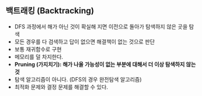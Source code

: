 ## 백트래킹 (Backtracking)

- DFS 과정에서 해가 아닌 것이 확실해 지면 이전으로 돌아가 탐색하지 않은 곳을 탐색
- 모든 경우를 다 검색하고 답이 없으면 해결책이 없는 것으로 판단
- 보통 재귀함수로 구현
- 메모리를 덜 차지한다.
- **Pruning (가지치기): 해가 나올 가능성이 없는 부분에 대해서 더 이상 탐색하지 않는것**
- 탐색 알고리즘이 아니다. (DFS의 경우 완전탐색 알고리즘)
- 최적화 문제와 결정 문제를 해결할 수 있다.

